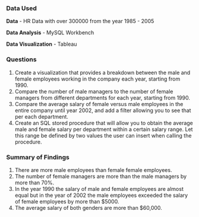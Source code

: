 ### Data Used

**Data** - HR Data with over 300000 from the year 1985 - 2005

**Data Analysis** - MySQL Workbench

**Data Visualization** - Tableau

### Questions 

1. Create a visualization that provides a breakdown between the male and female employees working in the company each year, starting from 1990.
2. Compare the number of male managers to the number of female managers from different departments for each year, starting from 1990.
3. Compare the average salary of female versus male employees in the entire company until year 2002, and add a filter allowing you to see that per each department.
4. Create an SQL stored procedure that will allow you to obtain the average male and female salary per department within a certain salary range. Let this range be defined by two values the user can insert when calling the procedure.

### Summary of Findings

1. There are more male employees than female female employees.
2. The number of female managers are more than the male managers by more than 70%.
3. In the year 1990 the salary of male and female employees are almost equal but in the year of 2002 the male employees exceeded the salary of female employees by more than $5000.
4. The average salary of both genders are more than $60,000.
